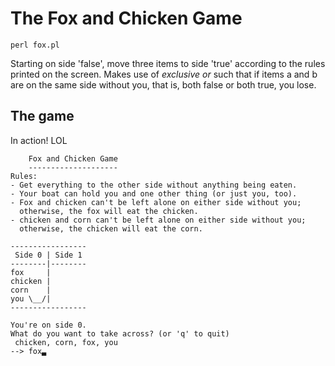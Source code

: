 
# The Fox and Chicken Game

```
perl fox.pl
```

Starting on side 'false', move three items to side 'true' according
to the rules printed on the screen. Makes use of _exclusive or_ such
that if items a and b are on the same side without you, that is,
both false or both true, you lose.

## The game

In action! LOL

```
    Fox and Chicken Game
    --------------------
Rules:
- Get everything to the other side without anything being eaten.
- Your boat can hold you and one other thing (or just you, too).
- Fox and chicken can't be left alone on either side without you;
  otherwise, the fox will eat the chicken.
- chicken and corn can't be left alone on either side without you;
  otherwise, the chicken will eat the corn.

-----------------
 Side 0 | Side 1
--------|--------
fox     |
chicken |
corn    |
you \__/|
-----------------

You're on side 0.
What do you want to take across? (or 'q' to quit)
 chicken, corn, fox, you
--> fox▃
```
